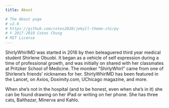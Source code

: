 ```yaml
---
title: About

# The About page
# v2.0
# https://github.com/cotes2020/jekyll-theme-chirpy
# © 2017-2019 Cotes Chung
# MIT License
---
```

ShirlyWhirlMD was started in 2016 by then beleaguered third year medical student Shirlene Obuobi. It began as a vehicle of self expression during a time of professional growth, and was initially on shared with her classmates at Pritzker School of Medicine. The moniker “ShirlyWhirl” came from one of Shirlene’s friends’ nicknames for her.  ShirlyWhirlMD has been featured in the Lancet, on Axios, Doximity.com, UChicago magazine, and more. 

When she’s not in the hospital (and to be honest, even when she’s in it) she can be found drawing on her iPad or writing on her phone. She has three cats, Balthazar, Minerva and Kahlo. 


